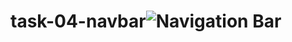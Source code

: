 # task-04-navbar![Navigation Bar](https://github.com/adibmansuri511/task-04-navbar/assets/135020831/96c7985b-3713-457d-a4ae-572b054825c6)
